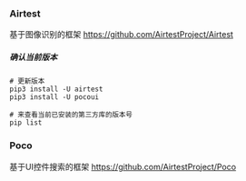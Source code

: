

### Airtest
基于图像识别的框架
https://github.com/AirtestProject/Airtest

##### 确认当前版本

``` shell
# 更新版本
pip3 install -U airtest
pip3 install -U pocoui

# 来查看当前已安装的第三方库的版本号
pip list 
```



### Poco
基于UI控件搜索的框架
https://github.com/AirtestProject/Poco